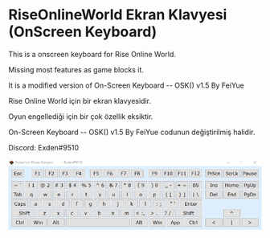 # RiseOnlineWorld Ekran Klavyesi (OnScreen Keyboard)

This is a onscreen keyboard for Rise Online World. 

Missing most features as game blocks it.

It is a modified version of On-Screen Keyboard -- OSK() v1.5  By FeiYue 




Rise Online World için bir ekran klavyesidir. 

Oyun engellediği için bir çok özellik eksiktir.

On-Screen Keyboard -- OSK() v1.5  By FeiYue codunun değiştirilmiş halidir.




Discord: Exden#9510

![alt text](https://github.com/Exdena/Rise-Online-World-Ekran-Klavyesi/blob/main/ExdenEkranKlavyesi.jpg?raw=true)
